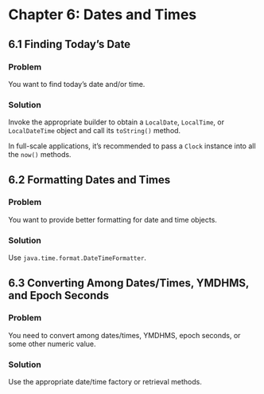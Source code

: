 # Chapter 6: Dates and Times

## 6.1 Finding Today’s Date

### Problem

You want to find today’s date and/or time.

### Solution

Invoke the appropriate builder to obtain a `LocalDate`, `LocalTime`, or `LocalDateTime` object and call its `toString()` method.

In full-scale applications, it’s recommended to pass a `Clock` instance into all the `now()` methods.

## 6.2 Formatting Dates and Times

### Problem

You want to provide better formatting for date and time objects.

### Solution

Use `java.time.format.DateTimeFormatter`.

## 6.3 Converting Among Dates/Times, YMDHMS, and Epoch Seconds

### Problem

You need to convert among dates/times, YMDHMS, epoch seconds, or some other numeric value.

### Solution

Use the appropriate date/time factory or retrieval methods.
